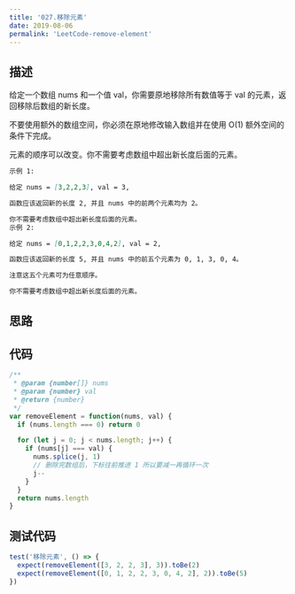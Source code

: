 ```yaml
---
title: '027.移除元素'
date: 2019-08-06
permalink: 'LeetCode-remove-element'
---
```


## 描述

给定一个数组 nums 和一个值 val，你需要原地移除所有数值等于 val 的元素，返回移除后数组的新长度。

不要使用额外的数组空间，你必须在原地修改输入数组并在使用 O(1) 额外空间的条件下完成。

元素的顺序可以改变。你不需要考虑数组中超出新长度后面的元素。

```md
示例 1:

给定 nums = [3,2,2,3], val = 3,

函数应该返回新的长度 2, 并且 nums 中的前两个元素均为 2。

你不需要考虑数组中超出新长度后面的元素。
示例 2:

给定 nums = [0,1,2,2,3,0,4,2], val = 2,

函数应该返回新的长度 5, 并且 nums 中的前五个元素为 0, 1, 3, 0, 4。

注意这五个元素可为任意顺序。

你不需要考虑数组中超出新长度后面的元素。
```

## 思路

## 代码

```js
/**
 * @param {number[]} nums
 * @param {number} val
 * @return {number}
 */
var removeElement = function(nums, val) {
  if (nums.length === 0) return 0

  for (let j = 0; j < nums.length; j++) {
    if (nums[j] === val) {
      nums.splice(j, 1)
      // 删除完数组后，下标往前推进 1 所以要减一再循环一次
      j--
    }
  }
  return nums.length
}
```

## 测试代码

```js
test('移除元素', () => {
  expect(removeElement([3, 2, 2, 3], 3)).toBe(2)
  expect(removeElement([0, 1, 2, 2, 3, 0, 4, 2], 2)).toBe(5)
})
```

